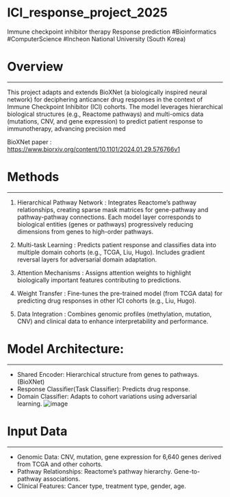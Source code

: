# ICI_response_project_2025
Immune checkpoint inhibitor therapy Response prediction #Bioinformatics #ComputerScience #Incheon National University (South Korea) 

# Overview
--- 
This project adapts and extends BioXNet (a biologically inspired neural network) for deciphering anticancer drug responses in the context of Immune Checkpoint Inhibitor (ICI) cohorts. The model leverages hierarchical biological structures (e.g., Reactome pathways) and multi-omics data (mutations, CNV, and gene expression) to predict patient response to immunotherapy, advancing precision med

BioXNet paper : https://www.biorxiv.org/content/10.1101/2024.01.29.576766v1

# Methods
--- 
1. Hierarchical Pathway Network :
Integrates Reactome’s pathway relationships, creating sparse mask matrices for gene-pathway and pathway-pathway connections.
Each model layer corresponds to biological entities (genes or pathways) progressively reducing dimensions from genes to high-order pathways.

2. Multi-task Learning :
Predicts patient response and classifies data into multiple domain cohorts (e.g., TCGA, Liu, Hugo).
Includes gradient reversal layers for adversarial domain adaptation.

3. Attention Mechanisms :
Assigns attention weights to highlight biologically important features contributing to predictions.

4. Weight Transfer :
Fine-tunes the pre-trained model (from TCGA data) for predicting drug responses in other ICI cohorts (e.g., Liu, Hugo).

5. Data Integration :
Combines genomic profiles (methylation, mutation, CNV) and clinical data to enhance interpretability and performance.

# Model Architecture:
---
+ Shared Encoder: Hierarchical structure from genes to pathways.(BioXNet)
+ Response Classifier(Task Classifier): Predicts drug response.
+ Domain Classifier: Adapts to cohort variations using adversarial learning.
![image](https://github.com/user-attachments/assets/8f34cf90-ac59-4c9b-a5af-b652d0f137d7)


# Input Data
---
+ Genomic Data: CNV, mutation, gene expression for 6,640 genes derived from TCGA and other cohorts.
+ Pathway Relationships: Reactome’s pathway hierarchy. Gene-to-pathway associations.
+ Clinical Features: Cancer type, treatment type, gender, age.






